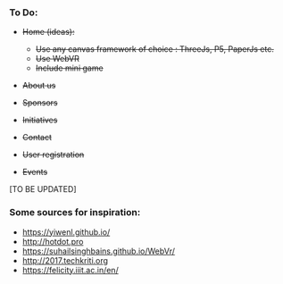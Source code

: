 ### To Do:
* <del>  Home (ideas): </del>
	* <del> Use any canvas framework of choice : ThreeJs, P5, PaperJs etc.</del>
	* <del>Use WebVR</del>
	* <del> Include mini game</del>
* <del>About us</del>
* <del>Sponsors</del>
* <del>Initiatives</del>
* <del>Contact</del>


* <del>User registration</del>
* <del>Events</del>

[TO BE UPDATED]

### Some sources for inspiration:

* https://yiwenl.github.io/
* http://hotdot.pro
* https://suhailsinghbains.github.io/WebVr/
* http://2017.techkriti.org
* https://felicity.iiit.ac.in/en/
